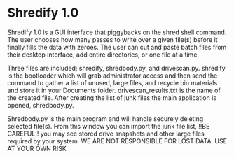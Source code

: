 # Shredify 1.0
Shredify 1.0 is a GUI interface that piggybacks on the shred shell command.
The user chooses how many passes to write over a given file(s) before it
finally fills the data with zeroes. The user can cut and paste batch files
from their desktop interface, add entire directories, or one file at a time.

Three files are included; shredify, shredbody.py, and drivescan.py.
shredify is the bootloader which will grab administrator access and then
send the command to gather a list of unused, large files, and recycle bin
materials and store it in your Documents folder. drivescan_results.txt is
the name of the created file. After creating the list of junk files the
main application is opened, shredbody.py.

Shredbody.py is the main program and will handle securely deleting selected
file(s). From this window you can import the junk file list, !!BE CAREFUL!!
you may see stored drive snapshots and other large files required by your
system. WE ARE NOT RESPONSIBLE FOR LOST DATA. USE AT YOUR OWN RISK
